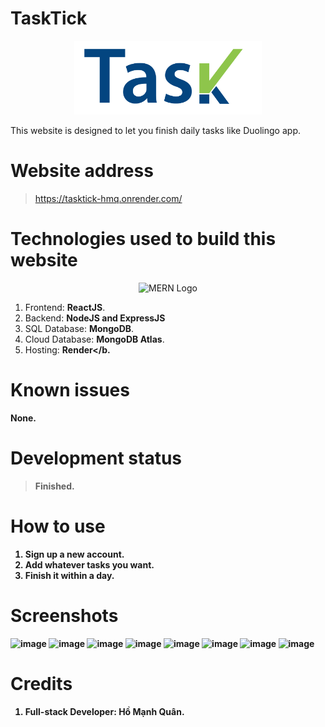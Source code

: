 # TaskTick
<div align="center">
  <img src="https://raw.githubusercontent.com/homanhquan1812/TaskTick/refs/heads/main/frontend/public/img/image2.png" alt="Gà Nấm Cake Shop Logo" width="300">
</div>

This website is designed to let you finish daily tasks like Duolingo app.

# Website address

> https://tasktick-hmq.onrender.com/

# Technologies used to build this website
<div align="center">
  <img src="https://github.com/user-attachments/assets/afc65f54-728a-42da-996f-1bf16d14fef3" alt="MERN Logo" width="600" style="">
</div>

1. Frontend: <b>ReactJS</b>.
2. Backend: <b>NodeJS and ExpressJS</b>
3. SQL Database: <b>MongoDB</b>.
4. Cloud Database: <b>MongoDB Atlas</b>.
5. Hosting: <b>Render</b.

# Known issues
None.

# Development status
> Finished.

# How to use
1. Sign up a new account.
2. Add whatever tasks you want.
3. Finish it within a day.

# Screenshots
![image](https://github.com/user-attachments/assets/4fdcbe87-ab44-4037-8097-86aba41b4e57)
![image](https://github.com/user-attachments/assets/b5015fc6-4dd3-4cf8-a530-58fee6ae8123)
![image](https://github.com/user-attachments/assets/32dc24b5-1809-470e-8a81-751428e16330)
![image](https://github.com/user-attachments/assets/cc18d713-aa4f-4f1b-944b-0eea2cc27184)
![image](https://github.com/user-attachments/assets/76f66460-768b-4b08-bcb1-a2c99ad25083)
![image](https://github.com/user-attachments/assets/c7b2ce0b-ac68-4481-8d04-5aad923644ea)
![image](https://github.com/user-attachments/assets/4c950d37-0418-43be-affc-9d8b2784511d)
![image](https://github.com/user-attachments/assets/9c41c433-4a02-42ae-b48a-3b14c17a1973)

# Credits
1. **Full-stack Developer**: Hồ Mạnh Quân.
